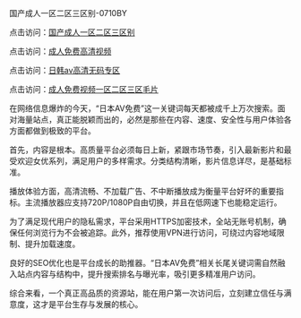国产成人一区二区三区别-0710BY

点击访问：<a href="https://heiliaoll4qsx.pages.dev">国产成人一区二区三区别</a>

点击访问：<a href="https://heiliaowzu4ur.pages.dev">成人免费高清视频</a>

点击访问：<a href="https://heiliaozj3tjd.pages.dev">日韩av高清无码专区</a>

点击访问：<a href="https://heiliaoe8ajia.pages.dev">成人免费视频一区二区三区毛片</a>



在网络信息爆炸的今天，“日本AV免费”这一关键词每天都被成千上万次搜索。面对海量站点，真正能脱颖而出的，必然是那些在内容、速度、安全性与用户体验各方面都做到极致的平台。

首先，内容是根本。高质量平台必须每日上新，紧跟市场节奏，引入最新影片和最受欢迎女优系列，满足用户的多样需求。分类结构清晰，影片信息详尽，是基础标准。

播放体验方面，高清流畅、不加载广告、不中断播放成为衡量平台好坏的重要指标。主流播放器应支持720P/1080P自由切换，并且在低网速下也能稳定运行。

为了满足现代用户的隐私需求，平台采用HTTPS加密技术，全站无账号机制，确保任何浏览行为不会被追踪。此外，推荐使用VPN进行访问，可绕过内容地域限制、提升加载速度。

良好的SEO优化也是平台成长的助推器。“日本AV免费”相关长尾关键词需自然融入站点内容与结构中，提升搜索排名与曝光率，吸引更多精准用户访问。

综合来看，一个真正高品质的资源站，能在用户第一次访问后，立刻建立信任与满意度，这才是平台生存与发展的核心。

<span style="display:none;">[Canonical link]( https://github.com/ribenna1212/8718169 )</span>
